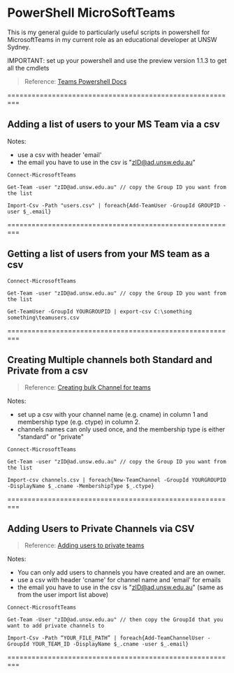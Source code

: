 # PowerShell MicroSoftTeams

This is my general guide to particularly useful scripts in powershell for MicrosoftTeams in my current role as an educational developer at UNSW Sydney.

IMPORTANT: set up your powershell and use the preview version 1.1.3 to get all the cmdlets

> Reference: [Teams Powershell Docs](https://docs.microsoft.com/en-us/microsoftteams/teams-powershell-install#install-teams-powershell-public-preview)

=========================================================

## Adding a list of users to your MS Team via a csv

Notes:
- use a csv with header 'email'
- the email you have to use in the csv is "zID@ad.unsw.edu.au"

```
Connect-MicrosoftTeams

Get-Team -user "zID@ad.unsw.edu.au" // copy the Group ID you want from the list

Import-Csv -Path "users.csv" | foreach{Add-TeamUser -GroupId GROUPID -user $_.email}
```

=========================================================

## Getting a list of users from your MS team as a csv
```
Connect-MicrosoftTeams

Get-Team -user "zID@ad.unsw.edu.au" // copy the Group ID you want from the list

Get-TeamUser -GroupId YOURGROUPID | export-csv C:\something something\teamusers.csv
```

=========================================================

## Creating Multiple channels both Standard and Private from a csv

> Reference: [Creating bulk Channel for teams](https://www.ntweekly.com/2020/04/11/create-multiple-microsoft-teams-channels-powershell/)

Notes:
- set up a csv with your channel name (e.g. cname) in column 1 and membership type (e.g. ctype) in column 2.
- channels names can only used once, and the membership type is either "standard" or "private"

```
Connect-MicrosoftTeams
	
Get-Team -user "zID@ad.unsw.edu.au" // copy the Group ID you want from the list

Import-csv channels.csv | foreach{New-TeamChannel -GroupId YOURGROUPID -DisplayName $_.cname -MembershipType $_.ctype}
```

=========================================================

## Adding Users to Private Channels via CSV

> Reference: [Adding users to private teams](https://medium.com/@joaquin.guerrero/adding-bulk-users-to-teams-private-channels-8c9c8e563900)

Notes:
- You can only add users to channels you have created and are an owner.
- use a csv with header 'cname' for channel name and 'email' for emails
- the email you have to use in the csv is "zID@ad.unsw.edu.au" (same as from the user import list above)

```
Connect-MicrosoftTeams

Get-Team -User "zID@ad.unsw.edu.au" // then copy the GroupId that you want to add private channels to

Import-Csv -Path “YOUR_FILE_PATH” | foreach{Add-TeamChannelUser -GroupId YOUR_TEAM_ID -DisplayName $_.cname -user $_.email}
```

=========================================================
